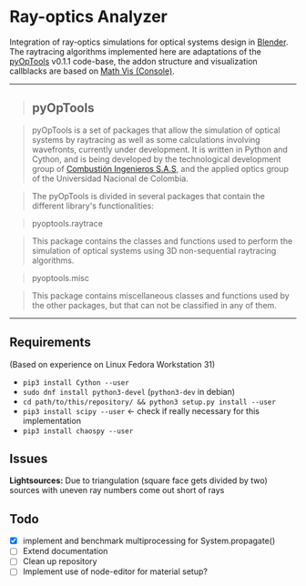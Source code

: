 # Ray-optics Analyzer

Integration of ray-optics simulations for optical systems design in [Blender](https://www.blender.org/).
The raytracing algorithms implemented here are adaptations of the [pyOpTools](https://github.com/cihologramas/pyoptools) v0.1.1 code-base, the addon structure and visualization callblacks are based on [Math Vis (Console)](https://wiki.blender.org/wiki/Extensions:2.6/Py/Scripts/3D_interaction/Math_Viz).

---

>## pyOpTools

>pyOpTools is a set of packages that allow the simulation of optical systems by raytracing as well as some calculations involving wavefronts, currently under development. It is written in Python and Cython, and is being developed by the technological development group of [Combustión Ingenieros S.A.S](http://www.cihologramas.com), and the applied optics group of the Universidad Nacional de Colombia.

>The pyOpTools is divided in several packages that contain the different library's functionalities:

>    pyoptools.raytrace

>This package contains the classes and functions used to perform the simulation of optical systems using 3D non-sequential raytracing algorithms.

>    pyoptools.misc

>This package contains miscellaneous classes and functions used by the other packages, but that can not be classified in any of them.

---

## Requirements
(Based on experience on Linux Fedora Workstation 31)

* `pip3 install Cython --user`
* `sudo dnf install python3-devel` (`python3-dev` in debian)
* `cd path/to/this/repository/ && python3 setup.py install --user`
* `pip3 install scipy --user` <- check if really necessary for this implementation
* `pip3 install chaospy --user`

## Issues
**Lightsources:** Due to triangulation (square face gets divided by two) sources with uneven ray numbers come out short of rays

## Todo

- [x] implement and benchmark multiprocessing for System.propagate()
- [ ] Extend documentation
- [ ] Clean up repository
- [ ] Implement use of node-editor for material setup?
